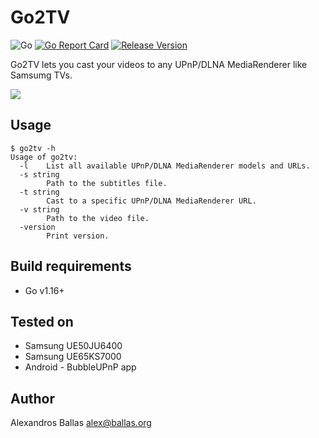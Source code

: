 # Go2TV
![Go](https://github.com/alexballas/Go2TV/workflows/Go/badge.svg)
[![Go Report Card](https://goreportcard.com/badge/github.com/alexballas/Go2TV)](https://goreportcard.com/report/github.com/alexballas/Go2TV)
[![Release Version](https://img.shields.io/github/v/release/alexballas/Go2TV?label=Release)](https://github.com/alexballas/Go2TV/releases/latest)

Go2TV lets you cast your videos to any UPnP/DLNA MediaRenderer like Samsumg TVs.

![](https://i.imgur.com/BsMevHi.gif)

Usage
-----
```
$ go2tv -h
Usage of go2tv:
  -l	List all available UPnP/DLNA MediaRenderer models and URLs.
  -s string
    	Path to the subtitles file.
  -t string
    	Cast to a specific UPnP/DLNA MediaRenderer URL.
  -v string
    	Path to the video file.
  -version
    	Print version.
```

Build requirements
-----
- Go v1.16+

Tested on
-----
- Samsung UE50JU6400
- Samsung UE65KS7000
- Android - BubbleUPnP app

Author
------

Alexandros Ballas <alex@ballas.org>
